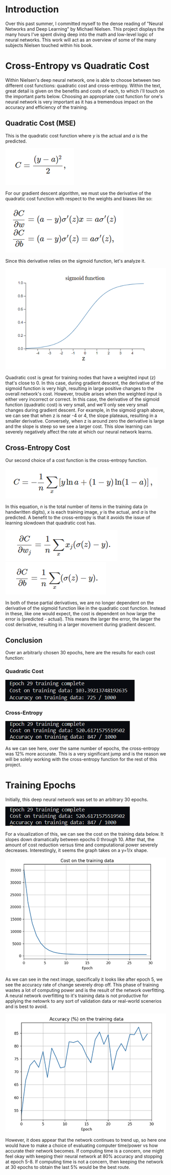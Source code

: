 # Introduction

Over this past summer, I committed myself to the dense reading of "Neural Networks and Deep Learning" by Michael Nielsen. This project displays the many hours I've spent diving deep into the math and low-level logic of neural networks. This work will act as an overview of some of the many subjects Nielsen touched within his book.

# Cross-Entropy vs Quadratic Cost
Within Nielsen's deep neural network, one is able to choose between two different cost functions: quadratic cost and cross-entropy. Within the text, great detail is given on the benefits and costs of each, to which i'll touch on the important parts below. Choosing an appropriate cost function for one's neural network is very important as it has a tremendous impact on the accuracy and efficiency of the training.

## Quadratic Cost (MSE)
This is the quadratic cost function where *y* is the actual and *a* is the predicted.

![](img/quadratic/qc-equation.png)

For our gradient descent algorithm, we must use the derivative of the quadratic cost function with respect to the weights and biases like so:

![](img/quadratic/qc-derivatives.png)

Since this derivative relies on the sigmoid function, let's analyze it.

![](img/quadratic/sigmoid_function.png)

Quadratic cost is great for training nodes that have a weighted input (z) that's close to 0. In this case, during gradient descent, the derivative of the sigmoid function is very high, resulting in large positive changes to the overall network's cost. However, trouble arises when the weighted input is either very incorrect or correct. In this case, the derivative of the sigmoid function (quadratic cost) is very small, and we'll only see very small changes during gradient descent. For example, in the sigmoid graph above, we can see that when z is near -4 or 4, the slope plateaus, resulting in a smaller derivative. Conversely, when z is around zero the derivative is large and the slope is steep so we see a larger cost. This slow learning can severely negatively affect the rate at which our neural network learns.

## Cross-Entropy Cost
Our second choice of a cost function is the cross-entropy function.

![](img/cross_entropy/ce-eq.png)

In this equation, *n* is the total number of items in the training data (*n* handwritten digits), *x* is each training image, *y* is the actual, and *a* is the predicted. A benefit to the cross-entropy is that it avoids the issue of learning slowdown that quadratic cost has.

![](img/cross_entropy/ce-deriv1.png)
![](img/cross_entropy/ce-deriv2.png)

In both of these partial derivatives, we are no longer dependent on the derivative of the sigmoid function like in the quadratic cost function. Instead in these, like one would expect, the cost is dependent on how large the error is (predicted - actual). This means the larger the error, the larger the cost derivative, resulting in a larger movement during gradient descent.

## Conclusion
Over an arbitrarly chosen 30 epochs, here are the results for each cost function:
### Quadratic Cost
![](img/quadratic/qc_netResult.png)

### Cross-Entropy
![](img/cross_entropy/epoch29_output.png)

As we can see here, over the same number of epochs, the cross-entropy was 12% more accurate. This is a very significant jump and is the reason we will be solely working with the cross-entropy function for the rest of this project.

# Training Epochs
Initially, this deep neural network was set to an arbitrary 30 epochs. 

![](img/cross_entropy/epoch29_output.png)

<!-- ctrl + shift + v for markdown preview 
talk about sigmoid vs cross entropy cost
talk about lambda affects and targeting small weights
-->

For a visualization of this, we can see the cost on the training data below. It slopes down dramatically between epochs 0 through 10. After that, the amount of cost reduction versus time and computational power severely decreases. Interestingly, it seems the graph takes on a y=1/x shape.

![](img/cross_entropy/cost_on_training_data.png)

As we can see in the next image, specifically it looks like after epoch 5, we see the accuracy rate of change severely drop off. This phase of training wastes a lot of computing power and is the result of the network overfitting. A neural network overfitting to it's training data is not productive for applying the netowrk to any sort of validation data or real-world scenerios and is best to avoid.

![](img/cross_entropy/Accuracy_training_data.png)

However, it does appear that the network continues to trend up, so here one would have to make a choice of evaluating computer time/power vs how accurate their network becomes. If computing time is a concern, one might feel okay with keeping their neural network at 80% accuracy and stopping at epoch 5-8. If computing time is not a concern, then keeping the network at 30 epochs to obtain the last 5% would be the best route.

